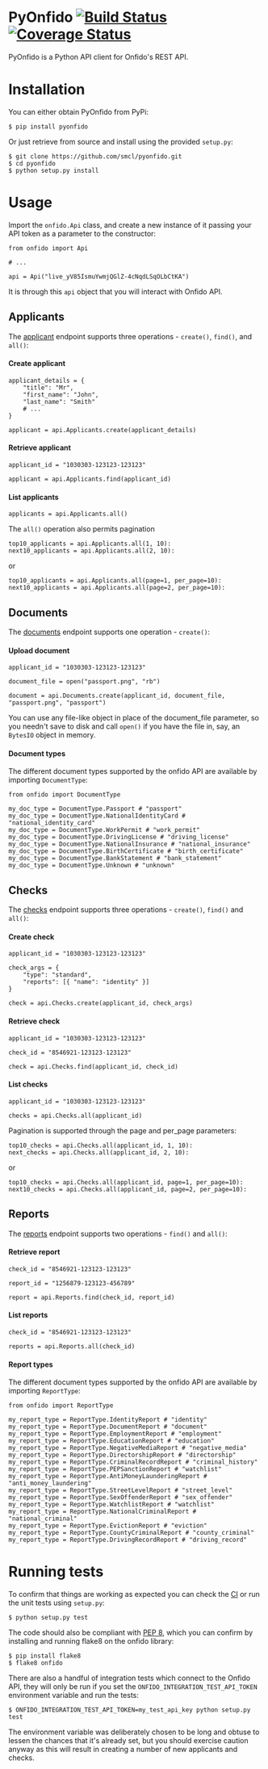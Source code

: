 # PyOnfido [![Build Status](https://travis-ci.org/onfido/pyonfido.svg?branch=master)](https://travis-ci.org/onfido/pyonfido) [![Coverage Status](https://coveralls.io/repos/onfido/pyonfido/badge.svg?branch=master&service=github)](https://coveralls.io/github/onfido/pyonfido?branch=master)

PyOnfido is a Python API client for Onfido's REST API.

# Installation

You can either obtain PyOnfido from PyPi:

    $ pip install pyonfido

Or just retrieve from source and install using the provided `setup.py`:

    $ git clone https://github.com/smcl/pyonfido.git
    $ cd pyonfido
    $ python setup.py install

# Usage

Import the `onfido.Api` class, and create a new instance of it passing your API token as a parameter to the constructor:

    from onfido import Api

    # ...

    api = Api("live_yV85IsmuYwmjQGlZ-4cNqdLSqOLbCtKA")

It is through this `api` object that you will interact with Onfido API.

## Applicants

The [applicant](https://onfido.com/documentation#applicants) endpoint supports three operations - `create()`, `find()`, and `all()`:

#### Create applicant

    applicant_details = {
    	"title": "Mr",
    	"first_name": "John",
    	"last_name": "Smith"
    	# ...
    }

    applicant = api.Applicants.create(applicant_details)

#### Retrieve applicant

    applicant_id = "1030303-123123-123123"

    applicant = api.Applicants.find(applicant_id)

#### List applicants

    applicants = api.Applicants.all()

The `all()` operation also permits pagination

    top10_applicants = api.Applicants.all(1, 10):
    next10_applicants = api.Applicants.all(2, 10):

or

    top10_applicants = api.Applicants.all(page=1, per_page=10):
    next10_applicants = api.Applicants.all(page=2, per_page=10):

## Documents

The [documents](https://onfido.com/documentation#documents) endpoint supports one operation - `create()`:


#### Upload document

	applicant_id = "1030303-123123-123123"

	document_file = open("passport.png", "rb")

	document = api.Documents.create(applicant_id, document_file, "passport.png", "passport")

You can use any file-like object in place of the document_file parameter, so you needn't save to disk and call `open()` if you have the file in, say, an `BytesIO` object in memory.

#### Document types

The different document types supported by the onfido API are available by importing `DocumentType`:

    from onfido import DocumentType

    my_doc_type = DocumentType.Passport # "passport"
    my_doc_type = DocumentType.NationalIdentityCard # "national_identity_card"
    my_doc_type = DocumentType.WorkPermit # "work_permit"
    my_doc_type = DocumentType.DrivingLicense # "driving_license"
    my_doc_type = DocumentType.NationalInsurance # "national_insurance"
    my_doc_type = DocumentType.BirthCertificate # "birth_certificate"
    my_doc_type = DocumentType.BankStatement # "bank_statement"
    my_doc_type = DocumentType.Unknown # "unknown"

## Checks

The [checks](https://onfido.com/documentation#checks) endpoint supports three operations - `create()`, `find()` and `all()`:

#### Create check

	applicant_id = "1030303-123123-123123"

    check_args = {
        "type": "standard",
        "reports": [{ "name": "identity" }]
    }

    check = api.Checks.create(applicant_id, check_args)

#### Retrieve check

    applicant_id = "1030303-123123-123123"

    check_id = "8546921-123123-123123"

    check = api.Checks.find(applicant_id, check_id)

#### List checks

    applicant_id = "1030303-123123-123123"

    checks = api.Checks.all(applicant_id)

Pagination is supported through the page and per_page parameters:

    top10_checks = api.Checks.all(applicant_id, 1, 10):
    next_checks = api.Checks.all(applicant_id, 2, 10):

or

    top10_checks = api.Checks.all(applicant_id, page=1, per_page=10):
    next10_checks = api.Checks.all(applicant_id, page=2, per_page=10):

## Reports

The [reports](https://onfido.com/documentation#reports) endpoint supports two operations - `find()` and `all()`:

#### Retrieve report

	check_id = "8546921-123123-123123"

	report_id = "1256879-123123-456789"

	report = api.Reports.find(check_id, report_id)

#### List reports

    check_id = "8546921-123123-123123"

    reports = api.Reports.all(check_id)

#### Report types

The different document types supported by the onfido API are available by importing `ReportType`:

    from onfido import ReportType

    my_report_type = ReportType.IdentityReport # "identity"
    my_report_type = ReportType.DocumentReport # "document"
    my_report_type = ReportType.EmploymentReport # "employment"
    my_report_type = ReportType.EducationReport # "education"
    my_report_type = ReportType.NegativeMediaReport # "negative_media"
    my_report_type = ReportType.DirectorshipReport # "directorship"
    my_report_type = ReportType.CriminalRecordReport # "criminal_history"
    my_report_type = ReportType.PEPSanctionReport # "watchlist"
    my_report_type = ReportType.AntiMoneyLaunderingReport # "anti_money_laundering"
    my_report_type = ReportType.StreetLevelReport # "street_level"
    my_report_type = ReportType.SexOffenderReport # "sex_offender"
    my_report_type = ReportType.WatchlistReport # "watchlist"
    my_report_type = ReportType.NationalCriminalReport # "national_criminal"
    my_report_type = ReportType.EvictionReport # "eviction"
    my_report_type = ReportType.CountyCriminalReport # "county_criminal"
    my_report_type = ReportType.DrivingRecordReport # "driving_record"

# Running tests

To confirm that things are working as expected you can check the [CI](https://travis-ci.org/smcl/pyonfido) or run the unit tests using `setup.py`:

    $ python setup.py test

The code should also be compliant with [PEP 8](https://www.python.org/dev/peps/pep-0008/), which you can confirm by installing and running flake8 on the onfido library:

    $ pip install flake8
    $ flake8 onfido

There are also a handful of integration tests which connect to the Onfido API, they will only be run if you set the `ONFIDO_INTEGRATION_TEST_API_TOKEN` environment variable and run the tests:

    $ ONFIDO_INTEGRATION_TEST_API_TOKEN=my_test_api_key python setup.py test

The environment variable was deliberately chosen to be long and obtuse to lessen the chances that it's already set, but you should exercise caution anyway as this will result in creating a number of new applicants and checks.
